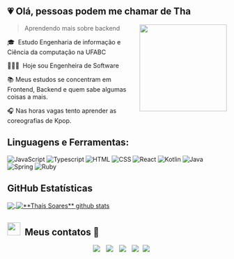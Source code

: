 
## 💗 Olá, pessoas podem me chamar de <strong>Tha</strong>
<img align="right" width="200" src="https://media.giphy.com/media/d9mkbc1QkvBnHthaQp/giphy.gif" />

> Aprendendo mais sobre backend

🎓&nbsp; Estudo Engenharia de informação e Ciência da computação na UFABC

👩🏽‍💻 &nbsp;Hoje sou Engenheira de Software

📚 Meus estudos se concentram em Frontend, Backend e quem sabe algumas coisas a mais.

🎧 Nas horas vagas tento aprender as coreografias de Kpop. 

## **Linguagens e Ferramentas:**  
  ![JavaScript](https://img.shields.io/badge/JavaScript-F7DF1E?style=for-the-badge&logo=javascript&logoColor=black)
  ![Typescript](https://img.shields.io/badge/TypeScript-007ACC?style=for-the-badge&logo=typescript&logoColor=white)
  ![HTML](https://img.shields.io/badge/HTML-239120?style=for-the-badge&logo=html5&logoColor=white)
  ![CSS](https://img.shields.io/badge/CSS-239120?&style=for-the-badge&logo=css3&logoColor=white)
  ![React](https://img.shields.io/badge/React-20232A?style=for-the-badge&logo=react&logoColor=61DAFB)
  ![Kotlin](https://img.shields.io/badge/Kotlin-0095D5?&style=for-the-badge&logo=kotlin&logoColor=white)
  ![Java](https://img.shields.io/badge/Java-ED8B00?style=for-the-badge&logo=java&logoColor=white)
  ![Spring](https://img.shields.io/badge/Spring-6DB33F?style=for-the-badge&logo=spring&logoColor=white)
  ![Ruby](https://img.shields.io/badge/Ruby-CC342D?style=for-the-badge&logo=ruby&logoColor=white)

## **GitHub Estatísticas**

<a href="https://github.com/thataaz">
  <img align="center" src="https://github-readme-stats.vercel.app/api/top-langs/?username=thataaz&theme=panda&hide_langs_below=1" />
</a>

<a href="https://github.com/thataaz">
 <img align="center" src="https://github-readme-stats.vercel.app/api?username=thataaz&show_icons=true&theme=panda&line_height=27" alt="**Thaís Soares** github stats"/>
</a>

## <img src="https://media.giphy.com/media/iY8CRBdQXODJSCERIr/giphy.gif" width="30" height="30" style="margin-right: 10px;">Meus contatos 🤝 


<p align="center">

 <div align="center"  class="icons-social" style="margin-left: 10px;">
        <a style="margin-left: 10px;"  target="_blank" href="https://www.linkedin.com/in/tha%C3%ADs-soares-004620137/">
			<img src="https://img.icons8.com/doodle/40/000000/linkedin--v2.png"></a>
        <a style="margin-left: 10px;" target="_blank" href="https://github.com/thataaz">
		<img src="https://img.icons8.com/doodle/40/000000/github--v1.png"></a>
        <a style="margin-left: 10px;" target="_blank" href="https://instagram.com/thataaz">
			<img src="https://img.icons8.com/doodle/40/000000/instagram-new--v2.png"></a>
		<a style="margin-left: 10px;" target="_blank" href="https://twitter.com/thataaz">
			<img src="https://img.icons8.com/doodle/1x/twitter-squared--v2.png" ></a>
		<a style="margin-left: 5px;" target="_blank" href="">
					<img src="https://img.icons8.com/plasticine/0.5x/resume.png" ></a>
      </div>

</p>
